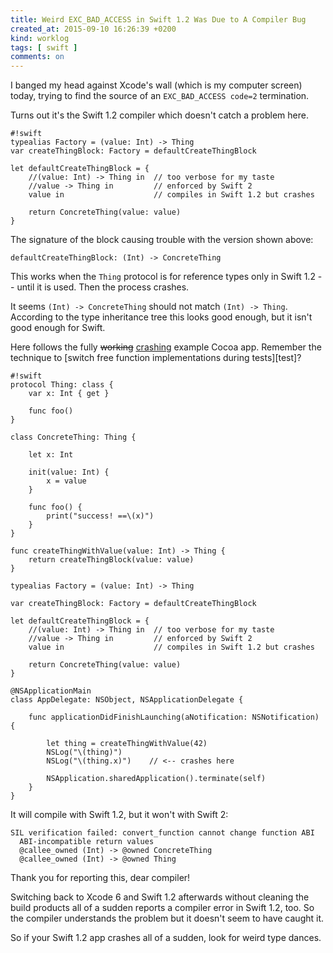 ```yaml
---
title: Weird EXC_BAD_ACCESS in Swift 1.2 Was Due to A Compiler Bug
created_at: 2015-09-10 16:26:39 +0200
kind: worklog
tags: [ swift ]
comments: on
---
```


I banged my head against Xcode's wall (which is my computer screen) today, trying to find the source of an `EXC_BAD_ACCESS code=2` termination.

Turns out it's the Swift 1.2 compiler which doesn't catch a problem here.

    #!swift
    typealias Factory = (value: Int) -> Thing
    var createThingBlock: Factory = defaultCreateThingBlock

    let defaultCreateThingBlock = {
        //(value: Int) -> Thing in  // too verbose for my taste
        //value -> Thing in         // enforced by Swift 2
        value in                    // compiles in Swift 1.2 but crashes
    
        return ConcreteThing(value: value)
    }
  
The signature of the block causing trouble with the version shown above:

    defaultCreateThingBlock: (Int) -> ConcreteThing

This works when the `Thing` protocol is for reference types only in Swift 1.2 -- until it is used. Then the process crashes.

It seems `(Int) -> ConcreteThing` should not match `(Int) -> Thing`. According to the type inheritance tree this looks good enough, but it isn't good enough for Swift.

Here follows the fully <del>working</del> <ins>crashing</ins> example Cocoa app. Remember the technique to [switch free function implementations during tests][test]?

    #!swift
    protocol Thing: class {
        var x: Int { get }
    
        func foo()
    }

    class ConcreteThing: Thing {
    
        let x: Int
    
        init(value: Int) {
            x = value
        }
    
        func foo() {
            print("success! ==\(x)")
        }
    }

    func createThingWithValue(value: Int) -> Thing {
        return createThingBlock(value: value)
    }

    typealias Factory = (value: Int) -> Thing

    var createThingBlock: Factory = defaultCreateThingBlock

    let defaultCreateThingBlock = {
        //(value: Int) -> Thing in  // too verbose for my taste
        //value -> Thing in         // enforced by Swift 2
        value in                    // compiles in Swift 1.2 but crashes
    
        return ConcreteThing(value: value)
    }

    @NSApplicationMain
    class AppDelegate: NSObject, NSApplicationDelegate {

        func applicationDidFinishLaunching(aNotification: NSNotification) {
        
            let thing = createThingWithValue(42)
            NSLog("\(thing)")
            NSLog("\(thing.x)")    // <-- crashes here
        
            NSApplication.sharedApplication().terminate(self)
        }
    }

    
It will compile with Swift 1.2, but it won't with Swift 2:

    SIL verification failed: convert_function cannot change function ABI
      ABI-incompatible return values
      @callee_owned (Int) -> @owned ConcreteThing
      @callee_owned (Int) -> @owned Thing

Thank you for reporting this, dear compiler!

Switching back to Xcode 6 and Swift 1.2 afterwards without cleaning the build products all of a sudden reports a compiler error in Swift 1.2, too. So the compiler understands the problem but it doesn't seem to have caught it.

So if your Swift 1.2 app crashes all of a sudden, look for weird type dances.

